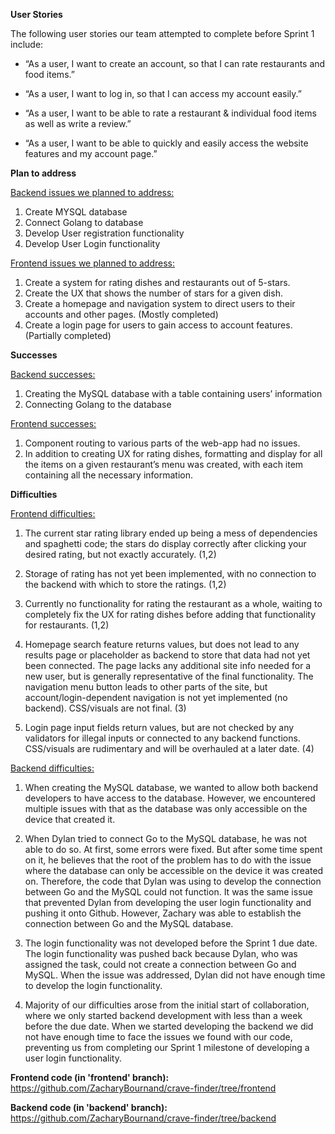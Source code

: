 **User Stories**

The following user stories our team attempted to complete before Sprint 1 include:
 - “As a user, I want to create an account, so that I can rate restaurants and food items.” 

- “As a user, I want to log in, so that I can access my account easily.” 

- “As a user, I want to be able to rate a restaurant & individual food items as well as write a review.”

 - “As a user, I want to be able to quickly and easily access the website features and my account page.” <br />




**Plan to address**

<ins>Backend issues we planned to address:</ins>
1. Create MYSQL database
2. Connect Golang to database
3. Develop User registration functionality
4. Develop User Login functionality


<ins>Frontend issues we planned to address:</ins>
1. Create a system for rating dishes and restaurants out of 5-stars.
2. Create the UX that shows the number of stars for a given dish.
3. Create a homepage and navigation system to direct users to their accounts and other pages. (Mostly completed)
4. Create a login page for users to gain access to account features. (Partially completed)



**Successes**

<ins>Backend successes:</ins>
1. Creating the MySQL database with a table containing users’ information
2. Connecting Golang to the database


<ins>Frontend successes:</ins>
1. Component routing to various parts of the web-app had no issues.
2. In addition to creating UX for rating dishes, formatting and display for all the items on a given restaurant’s menu was created, with each item containing all the necessary information.



**Difficulties**

<ins>Frontend difficulties:</ins>
1. The current star rating library ended up being a mess of dependencies and spaghetti code; the stars do display correctly after clicking your desired rating, but not exactly accurately. (1,2)

2. Storage of rating has not yet been implemented, with no connection to the backend with which to store the ratings. (1,2)

3. Currently no functionality for rating the restaurant as a whole, waiting to completely fix the UX for rating dishes before adding that functionality for restaurants. (1,2)

4. Homepage search feature returns values, but does not lead to any results page or placeholder as backend to store that data had not yet been connected. The page lacks any additional site info needed for a new user, but is generally representative of the final functionality. The navigation menu button leads to other parts of the site, but account/login-dependent navigation is not yet implemented (no backend). CSS/visuals are not final. (3)

5. Login page input fields return values, but are not checked by any validators for illegal inputs or connected to any backend functions. CSS/visuals are rudimentary and will be overhauled at a later date. (4)
 
 
<ins>Backend difficulties:</ins>
1. When creating the MySQL database, we wanted to allow both backend developers to have access to the database. However, we encountered multiple issues with that as the database was only accessible on the device that created it.

2. When Dylan tried to connect Go to the MySQL database, he was not able to do so. At first, some errors were fixed. But after some time spent on it, he believes that the root of the problem has to do with the issue where the database can only be accessible on the device it was created on. Therefore, the code that Dylan was using to develop the connection between Go and the MySQL could not function. It was the same issue that prevented Dylan from developing the user login functionality and pushing it onto Github. However, Zachary was able to establish the connection between Go and the MySQL database.

3. The login functionality was not developed before the Sprint 1 due date. The login functionality was pushed back because Dylan, who was assigned the task, could not create a connection between Go and MySQL. When the issue was addressed, Dylan did not have enough time to develop the login functionality.

4. Majority of our difficulties arose from the initial start of collaboration, where we only started backend development with less than a week before the due date. When we started developing the backend we did not have enough time to face the issues we found with our code, preventing us from completing our Sprint 1 milestone of developing a user login functionality.


**Frontend code (in 'frontend' branch):**
https://github.com/ZacharyBournand/crave-finder/tree/frontend

**Backend code (in 'backend' branch):**
https://github.com/ZacharyBournand/crave-finder/tree/backend
